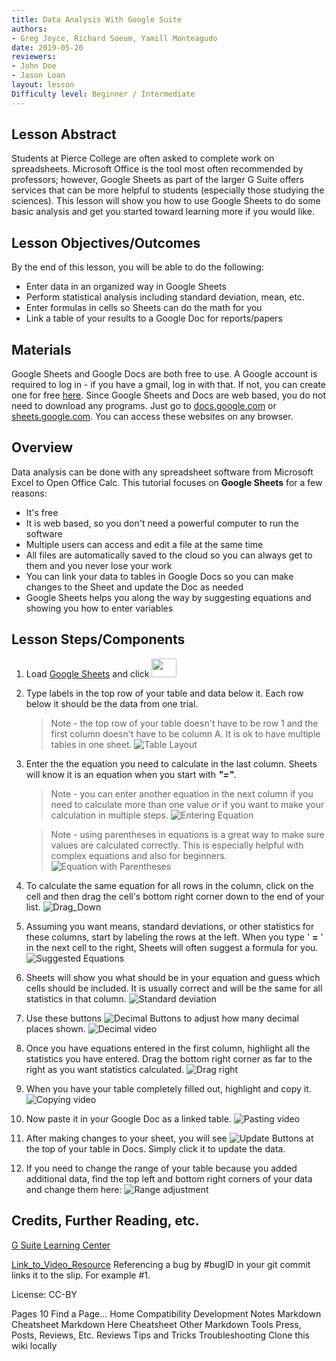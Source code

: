 ```yaml
---
title: Data Analysis With Google Suite
authors:
- Greg Joyce, Richard Soeum, Yamill Monteagudo
date: 2019-05-20
reviewers:
- John Doe
- Jason Loan
layout: lesson
Difficulty level: Beginner / Intermediate
---
```


## Lesson Abstract

Students at Pierce College are often asked to complete work on spreadsheets. Microsoft Office is the tool most often recommended by professors; however, Google Sheets as part of the larger G Suite offers services that can be more helpful to students (especially those studying the sciences). This lesson will show you how to use Google Sheets to do some basic analysis and get you started toward learning more if you would like.

## Lesson Objectives/Outcomes

By the end of this lesson, you will be able to do the following:

* Enter data in an organized way in Google Sheets
* Perform statistical analysis including standard deviation, mean, etc.
* Enter formulas in cells so Sheets can do the math for you
* Link a table of your results to a Google Doc for reports/papers


## Materials

Google Sheets and Google Docs are both free to use. A Google account is required to log in - if you have a gmail, log in with that. If not, you can create one for free [here](https://support.google.com/accounts/answer/27441?hl=en).
Since Google Sheets and Docs are web based, you do not need to download any programs. Just go to [docs.google.com](https://www.google.com/docs/about/) or [sheets.google.com](https://www.google.com/sheets/about/). You can access these websites on any browser.

## Overview

Data analysis can be done with any spreadsheet software from Microsoft Excel to Open Office Calc. This tutorial focuses on **Google Sheets** for a few reasons:

* It's free
* It is web based, so you don't need a powerful computer to run the software
* Multiple users can access and edit a file at the same time
* All files are automatically saved to the cloud so you can always get to them and you never lose your work
* You can link your data to tables in Google Docs so you can make changes to the Sheet and update the Doc as needed
* Google Sheets helps you along the way by suggesting equations and showing you how to enter variables

## Lesson Steps/Components


1. Load [Google Sheets](https://www.google.com/sheets/about/) and click <img src="https://raw.githubusercontent.com/ymonteagudo9896/pierce-hacker-submissions/master/New_file_logo.png" width="40" height="30">

2. Type labels in the top row of your table and data below it. Each row below it should be the data from one trial.

      >Note - the top row of your table doesn't have to be row 1 and the first column doesn't have to be column A. It is ok to have multiple tables in one sheet.
   ![Table Layout](https://raw.githubusercontent.com/ymonteagudo9896/pierce-hacker-submissions/master/lessons/images/GRY/Table_Layout.png)

3. Enter the the equation you need to calculate in the last column. Sheets will know it is an equation when you start with ***"="***.

    >Note - you can enter another equation in the next column if you need to calculate more than one value _or_ if you want to make your calculation in multiple steps. 
   ![Entering Equation](https://raw.githubusercontent.com/ymonteagudo9896/pierce-hacker-submissions/master/lessons/images/GRY/Entering_Equation.gif)

    >Note - using parentheses in equations is a great way to make sure values are calculated correctly. This is especially helpful with complex equations and also for beginners. 
   ![Equation with Parentheses](https://raw.githubusercontent.com/ymonteagudo9896/pierce-hacker-submissions/master/lessons/images/GRY/Equation_with_Parentheses.png) 

4. To calculate the same equation for all rows in the column, click on the cell and then drag the cell's bottom right corner down to the end of your list. ![Drag_Down](https://raw.githubusercontent.com/ymonteagudo9896/pierce-hacker-submissions/master/lessons/images/GRY/Drag_Down.gif)

5. Assuming you want means, standard deviations, or other statistics for these columns, start by labeling the rows at the left. When you type ' **=** ' in the next cell to the right, Sheets will often suggest a formula for you. ![Suggested Equations](https://raw.githubusercontent.com/ymonteagudo9896/pierce-hacker-submissions/master/lessons/images/GRY/Suggested_Equations.png)

6. Sheets will show you what should be in your equation and guess which cells should be included. It is usually correct and will be the same for all statistics in that column. ![Standard deviation](https://raw.githubusercontent.com/ymonteagudo9896/pierce-hacker-submissions/master/lessons/images/GRY/Standard_Deviation.gif)

7. Use these buttons ![Decimal Buttons](https://raw.githubusercontent.com/ymonteagudo9896/pierce-hacker-submissions/master/lessons/images/GRY/Decimal_Buttons.png) to adjust how many decimal places shown. ![Decimal video](https://raw.githubusercontent.com/ymonteagudo9896/pierce-hacker-submissions/master/lessons/images/GRY/Decimals.gif)

8. Once you have equations entered in the first column, highlight all the statistics you have entered. Drag the bottom right corner as far to the right as you want statistics calculated. ![Drag right](https://raw.githubusercontent.com/ymonteagudo9896/pierce-hacker-submissions/master/lessons/images/GRY/Drag_Right.gif)

9. When you have your table completely filled out, highlight and copy it. ![Copying video](https://raw.githubusercontent.com/ymonteagudo9896/pierce-hacker-submissions/master/lessons/images/GRY/Copy.gif)

10. Now paste it in your Google Doc as a linked table. ![Pasting video](https://raw.githubusercontent.com/ymonteagudo9896/pierce-hacker-submissions/master/lessons/images/GRY/Pasting.gif)

11. After making changes to your sheet, you will see ![Update Buttons](https://raw.githubusercontent.com/ymonteagudo9896/pierce-hacker-submissions/master/lessons/images/GRY/Update_Button.png) at the top of your table in Docs. Simply click it to update the data.

12. If you need to change the range of your table because you added additional data, find the top left and bottom right corners of your data and change them here: ![Range adjustment](https://raw.githubusercontent.com/ymonteagudo9896/pierce-hacker-submissions/master/lessons/images/GRY/Change_Range.gif)

## Credits, Further Reading, etc.

[G Suite Learning Center](https://support.google.com/a/users/answer/9310369)

[Link_to_Video_Resource](https://youtu.be/zs3ku4uVoho)
Referencing a bug by #bugID in your git commit links it to the slip. For example #1.

License: CC-BY

 Pages 10
Find a Page…
Home
Compatibility
Development Notes
Markdown Cheatsheet
Markdown Here Cheatsheet
Other Markdown Tools
Press, Posts, Reviews, Etc.
Reviews
Tips and Tricks
Troubleshooting
Clone this wiki locally
